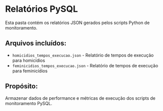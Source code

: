 # Relatórios PySQL

Esta pasta contém os relatórios JSON gerados pelos scripts Python de monitoramento.

## Arquivos incluídos:
- `homicidios_tempos_execucao.json` - Relatório de tempos de execução para homicídios
- `feminicidios_tempos_execucao.json` - Relatório de tempos de execução para feminicídios

## Propósito:
Armazenar dados de performance e métricas de execução dos scripts de monitoramento PySQL.

